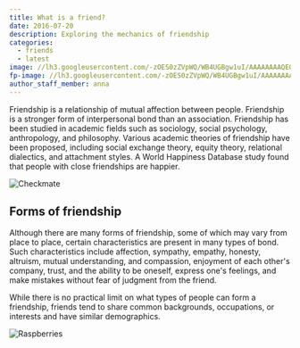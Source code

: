 ```yaml
---
title: What is a friend?
date: 2016-07-20
description: Exploring the mechanics of friendship
categories:
  - friends
  - latest
image: //lh3.googleusercontent.com/-zOES0zZVpWQ/WB4UGBgw1uI/AAAAAAAAQE0/-Rn1A_UWG_AUYquPiznPTIf6S2LV42cUACJoC/s0-p-rj-e30/IMG_20161105_153249931.jpg
fp-image: //lh3.googleusercontent.com/-zOES0zZVpWQ/WB4UGBgw1uI/AAAAAAAAQE0/-Rn1A_UWG_AUYquPiznPTIf6S2LV42cUACJoC/s240-p-rj-e30/IMG_20161105_153249931.jpg
author_staff_member: anna
---
```

Friendship is a relationship of mutual affection between people. Friendship is a stronger form of interpersonal bond than an association. Friendship has been studied in academic fields such as sociology, social psychology, anthropology, and philosophy. Various academic theories of friendship have been proposed, including social exchange theory, equity theory, relational dialectics, and attachment styles. A World Happiness Database study found that people with close friendships are happier.

![Checkmate](https://source.unsplash.com/random/1500x1000)

## Forms of friendship

Although there are many forms of friendship, some of which may vary from place to place, certain characteristics are present in many types of bond. Such characteristics include affection, sympathy, empathy, honesty, altruism, mutual understanding, and compassion, enjoyment of each other's company, trust, and the ability to be oneself, express one's feelings, and make mistakes without fear of judgment from the friend.

While there is no practical limit on what types of people can form a friendship, friends tend to share common backgrounds, occupations, or interests and have similar demographics.

![Raspberries](https://source.unsplash.com/random/1500x1001)
